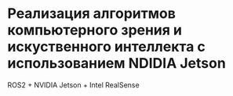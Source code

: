 # Реализация алгоритмов компьютерного зрения и искуственного интеллекта с использованием NDIDIA Jetson
ROS2 + NVIDIA Jetson + Intel RealSense
